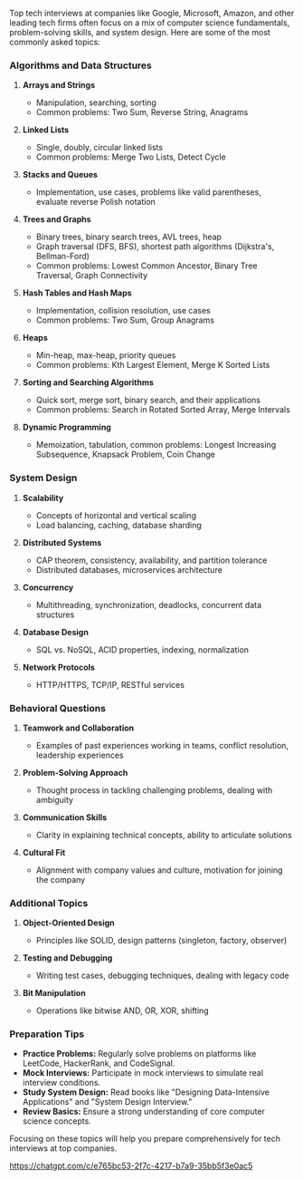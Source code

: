 Top tech interviews at companies like Google, Microsoft, Amazon, and other leading tech firms often focus on a mix of computer science fundamentals, problem-solving skills, and system design. Here are some of the most commonly asked topics:

### Algorithms and Data Structures
1. **Arrays and Strings**
   - Manipulation, searching, sorting
   - Common problems: Two Sum, Reverse String, Anagrams

2. **Linked Lists**
   - Single, doubly, circular linked lists
   - Common problems: Merge Two Lists, Detect Cycle

3. **Stacks and Queues**
   - Implementation, use cases, problems like valid parentheses, evaluate reverse Polish notation

4. **Trees and Graphs**
   - Binary trees, binary search trees, AVL trees, heap
   - Graph traversal (DFS, BFS), shortest path algorithms (Dijkstra's, Bellman-Ford)
   - Common problems: Lowest Common Ancestor, Binary Tree Traversal, Graph Connectivity

5. **Hash Tables and Hash Maps**
   - Implementation, collision resolution, use cases
   - Common problems: Two Sum, Group Anagrams

6. **Heaps**
   - Min-heap, max-heap, priority queues
   - Common problems: Kth Largest Element, Merge K Sorted Lists

7. **Sorting and Searching Algorithms**
   - Quick sort, merge sort, binary search, and their applications
   - Common problems: Search in Rotated Sorted Array, Merge Intervals

8. **Dynamic Programming**
   - Memoization, tabulation, common problems: Longest Increasing Subsequence, Knapsack Problem, Coin Change

### System Design
1. **Scalability**
   - Concepts of horizontal and vertical scaling
   - Load balancing, caching, database sharding

2. **Distributed Systems**
   - CAP theorem, consistency, availability, and partition tolerance
   - Distributed databases, microservices architecture

3. **Concurrency**
   - Multithreading, synchronization, deadlocks, concurrent data structures

4. **Database Design**
   - SQL vs. NoSQL, ACID properties, indexing, normalization

5. **Network Protocols**
   - HTTP/HTTPS, TCP/IP, RESTful services

### Behavioral Questions
1. **Teamwork and Collaboration**
   - Examples of past experiences working in teams, conflict resolution, leadership experiences

2. **Problem-Solving Approach**
   - Thought process in tackling challenging problems, dealing with ambiguity

3. **Communication Skills**
   - Clarity in explaining technical concepts, ability to articulate solutions

4. **Cultural Fit**
   - Alignment with company values and culture, motivation for joining the company

### Additional Topics
1. **Object-Oriented Design**
   - Principles like SOLID, design patterns (singleton, factory, observer)

2. **Testing and Debugging**
   - Writing test cases, debugging techniques, dealing with legacy code

3. **Bit Manipulation**
   - Operations like bitwise AND, OR, XOR, shifting

### Preparation Tips
- **Practice Problems:** Regularly solve problems on platforms like LeetCode, HackerRank, and CodeSignal.
- **Mock Interviews:** Participate in mock interviews to simulate real interview conditions.
- **Study System Design:** Read books like "Designing Data-Intensive Applications" and "System Design Interview."
- **Review Basics:** Ensure a strong understanding of core computer science concepts.

Focusing on these topics will help you prepare comprehensively for tech interviews at top companies.

https://chatgpt.com/c/e765bc53-2f7c-4217-b7a9-35bb5f3e0ac5
